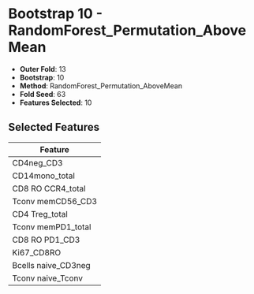 # Bootstrap 10 - RandomForest_Permutation_AboveMean

- **Outer Fold**: 13
- **Bootstrap**: 10
- **Method**: RandomForest_Permutation_AboveMean
- **Fold Seed**: 63
- **Features Selected**: 10

## Selected Features

| Feature |
|---------|
| CD4neg_CD3 |
| CD14mono_total |
| CD8 RO CCR4_total |
| Tconv memCD56_CD3 |
| CD4 Treg_total |
| Tconv memPD1_total |
| CD8 RO PD1_CD3 |
| Ki67_CD8RO |
| Bcells naive_CD3neg |
| Tconv naive_Tconv |
